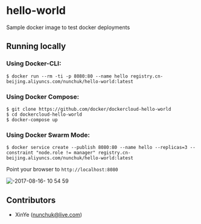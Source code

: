 hello-world
===========

Sample docker image to test docker deployments

## Running locally

### Using Docker-CLI:

	$ docker run --rm -ti -p 8080:80 --name hello registry.cn-beijing.aliyuncs.com/nunchuk/hello-world:latest

### Using Docker Compose:

	$ git clone https://github.com/docker/dockercloud-hello-world
	$ cd dockercloud-hello-world
	$ docker-compose up

### Using Docker Swarm Mode:

	$ docker service create --publish 8080:80 --name hello --replicas=3 --constraint "node.role != manager" registry.cn-beijing.aliyuncs.com/nunchuk/hello-world:latest

Point your browser to `http://localhost:8080`

![-2017-08-16- 10 54 59](https://user-images.githubusercontent.com/16042528/29346043-4f017144-8275-11e7-9081-1bc904a4c622.png)

Contributors
-------------------
* XinYe (nunchuk@live.com)
